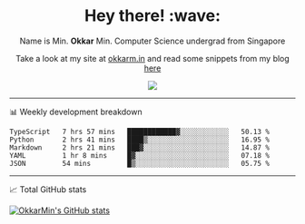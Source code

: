 <h1 align="center"> Hey there! :wave:</h1>

<p align="center">Name is Min. <strong>Okkar</strong> Min. Computer Science undergrad from Singapore</p>

<p align="center">Take a look at my site at <a href="https://okkarm.in" target="_blank">okkarm.in</a> and read some snippets from my blog <a href="https://okkarm.in/blog" target="_blank">here</a></p>

<p align="center">
  <a href="https://okkarm.in/linkedin" target='_blank'>
    <img src="https://img.shields.io/badge/linkedin-%230077B5.svg?&style=for-the-badge&logo=linkedin&logoColor=white" />
  </a>
 </p>

---

📊 Weekly development breakdown

<!--START_SECTION:waka-->
```text
TypeScript   7 hrs 57 mins   ████████████▓░░░░░░░░░░░░   50.13 % 
Python       2 hrs 41 mins   ████▒░░░░░░░░░░░░░░░░░░░░   16.95 % 
Markdown     2 hrs 21 mins   ███▓░░░░░░░░░░░░░░░░░░░░░   14.87 % 
YAML         1 hr 8 mins     █▓░░░░░░░░░░░░░░░░░░░░░░░   07.18 % 
JSON         54 mins         █▒░░░░░░░░░░░░░░░░░░░░░░░   05.75 % 
```
<!--END_SECTION:waka-->

---

📈 Total GitHub stats

<p>
  <a href="https://github.com/OkkarMin"><img src="https://github-readme-stats.vercel.app/api?username=OkkarMin&hide_border=true&show_icons=true&theme=graywhite" alt="OkkarMin's GitHub stats"></a>
</p>
